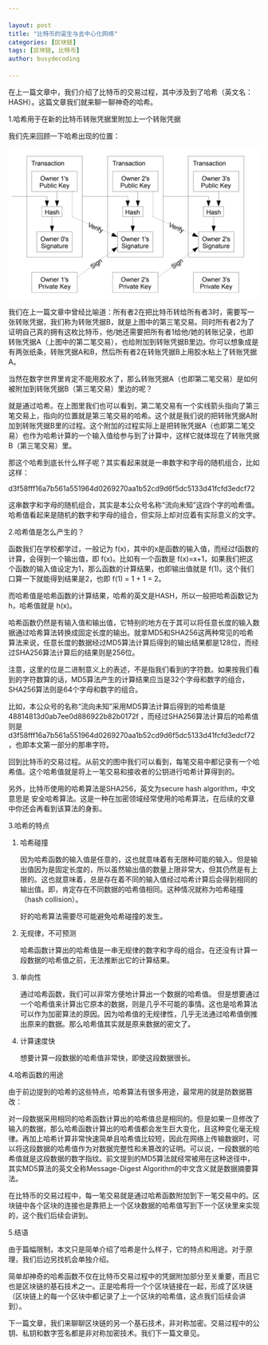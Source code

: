```yaml
---

layout: post
title: "比特币的诞生与去中心化网络"
categories: [区块链]
tags: [区块链, 比特币]
author: busydecoding

---
```


在上一篇文章中，我们介绍了比特币的交易过程，其中涉及到了哈希（英文名：HASH）。这篇文章我们就来聊一聊神奇的哈希。

1.哈希用于在新的比特币转账凭据里附加上一个转账凭据

我们先来回顾一下哈希出现的位置：

![交易](/assets/img/posts/bitcoin_whitepaper_transaction.jpg)

我们在上一篇文章中曾经比喻道：所有者2在把比特币转给所有者3时，需要写一张转账凭据，我们称为转账凭据B，就是上图中的第三笔交易。同时所有者2为了证明自己真的拥有这枚比特币，他/她还需要把所有者1给他/她的转账记录，也即转账凭据A（上图中的第二笔交易），也给附加到转账凭据B里边。你可以想象成是有两张纸条，转账凭据A和B，然后所有者2在转账凭据B上用胶水粘上了转账凭据A。

当然在数字世界里肯定不能用胶水了，那么转账凭据A（也即第二笔交易）是如何被附加到转账凭据B（第三笔交易）里边的呢？

就是通过哈希。在上图里我们也可以看到，第二笔交易有一个实线箭头指向了第三笔交易上，指向的位置就是第三笔交易的哈希。这个就是我们说的把转账凭据A附加到转账凭据B里的过程。这个附加的过程实际上是把转账凭据A（也即第二笔交易）也作为哈希计算的一个输入值给参与到了计算中，这样它就体现在了转账凭据B（第三笔交易）里。

那这个哈希到底长什么样子呢？其实看起来就是一串数字和字母的随机组合，比如这样：

d3f58fff16a7b561a551964d0269270aa1b52cd9d6f5dc5133d41fcfd3edcf72

这串数字和字母的随机组合，其实是本公众号名称“流向未知”这四个字的哈希值。哈希值看起来是随机的数字和字母的组合，但实际上却对应着有实际意义的文字。

2.哈希值是怎么产生的？

函数我们在学校都学过，一般记为 f(x)，其中的x是函数的输入值，而经过f函数的计算，会得到一个输出值，即 f(x)。比如有一个函数是 f(x)=x+1，如果我们把这个函数的输入值设定为1，那么函数的计算结果，也即输出值就是 f(1)。这个我们口算一下就能得到结果是2，也即 f(1) = 1 + 1 = 2。

而哈希值是哈希函数的计算结果，哈希的英文是HASH，所以一般把哈希函数记为 h，哈希值就是 h(x)。

哈希函数仍然是有输入值和输出值，它特别的地方在于其可以将任意长度的输入数据通过哈希算法转换成固定长度的输出。就拿MD5和SHA256这两种常见的哈希算法来说，任意长度的数据经过MD5算法计算后得到的输出结果都是128位，而经过SHA256算法计算后的结果则是256位。

注意，这里的位是二进制意义上的表述，不是指我们看到的字符数。如果按我们看到的字符数算的话，MD5算法产生的计算结果应当是32个字母和数字的组合，SHA256算法则是64个字母和数字的组合。

比如，本公众号的名称“流向未知”采用MD5算法计算后得到的哈希值是 48814813d0ab7ee0d886922b82b0172f ，而经过SHA256算法计算后的哈希值则是 d3f58fff16a7b561a551964d0269270aa1b52cd9d6f5dc5133d41fcfd3edcf72 ，也即本文第一部分的那串字符。

回到比特币的交易过程。从前文的图中我们可以看到，每笔交易中都记录有一个哈希值。这个哈希值就是将上一笔交易和接收者的公钥进行哈希计算得到的。

另外，比特币使用的哈希算法是SHA256，英文为secure hash algorithm，中文意思是 安全哈希算法。这是一种在加密领域经常使用的哈希算法，在后续的文章中你还会再看到该算法的身影。

3.哈希的特点

1. 哈希碰撞

   因为哈希函数的输入值是任意的，这也就意味着有无限种可能的输入。但是输出值因为是固定长度的，所以虽然输出值的数量上限非常大，但其仍然是有上限的。这也就意味着，总是存在着不同的输入值经过哈希计算后会得到相同的输出值。即，肯定存在不同数据的哈希值相同。这种情况就称为哈希碰撞（hash collision）。

   好的哈希算法需要尽可能避免哈希碰撞的发生。

2. 无规律，不可预测

   哈希函数计算出的哈希值是一串无规律的数字和字母的组合。在还没有计算一段数据的哈希值之前，无法推断出它的计算结果。

3. 单向性

   通过哈希函数，我们可以非常方便地计算出一个数据的哈希值。 但是想要通过一个哈希值来计算出它原本的数据，则是几乎不可能的事情。这也是哈希算法可以作为加密算法的原因。因为哈希值的无规律性，几乎无法通过哈希值倒推出原来的数据。那么哈希值其实就是原来数据的密文了。

4. 计算速度快

   想要计算一段数据的哈希值非常快，即使这段数据很长。

4.哈希函数的用途

由于前边提到的哈希的这些特点，哈希算法有很多用途，最常用的就是防数据篡改：

对一段数据采用相同的哈希函数计算出的哈希值总是相同的。但是如果一旦修改了输入的数据，那么哈希函数计算出的哈希值都会发生巨大变化，且这种变化毫无规律。再加上哈希计算非常快速简单且哈希值比较短，因此在网络上传输数据时，可以将这段数据的哈希值作为对数据完整性和未篡改的证明。可以说，一段数据的哈希值就是这段数据的数字指纹。前文提到的MD5算法就经常被用在这种途径中，其实MD5算法的英文全称Message-Digest Algorithm的中文含义就是数据摘要算法。

在比特币的交易过程中，每一笔交易就是通过哈希函数附加到下一笔交易中的。区块链中各个区块的连接也是靠把上一个区块数据的哈希值写到下一个区块里来实现的，这个我们后续会讲到。

5.结语

由于篇幅限制，本文只是简单介绍了哈希是什么样子，它的特点和用途。对于原理，我们后边另找机会单独介绍。

简单却神奇的哈希函数不仅在比特币交易过程中的凭据附加部分至关重要，而且它也是区块链的基石技术之一。正是哈希将一个个区块链接在一起，形成了区块链（区块链上的每一个区块中都记录了上一个区块的哈希值，这点我们后续会讲到）。

下一篇文章，我们来聊聊区块链的另一个基石技术，非对称加密。交易过程中的公钥、私钥和数字签名都是非对称加密技术。我们下一篇文章见。
